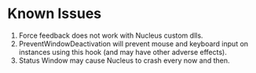 # Known Issues

1. Force feedback does not work with Nucleus custom dlls.
1. PreventWindowDeactivation will prevent mouse and keyboard input on instances using this hook (and may have other adverse effects).
1. Status Window may cause Nucleus to crash every now and then.

